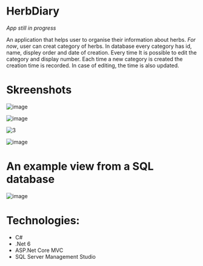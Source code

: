 # HerbDiary 
*App still in progress*

An application that helps user to organise their information about herbs. *For now*, user can creat category of herbs. In database every category has id, name, displey order and date of creation. Every time It is possible to edit the category and display number. Each time a new category is created the creation time is recorded. In case of editing, the time is also updated.

# Skreenshots
![image](https://user-images.githubusercontent.com/62389300/196666322-afbaf2f0-6cb8-41cc-87f8-c6713b33ee02.png)

![image](https://user-images.githubusercontent.com/62389300/196666505-33abcd4b-c4c4-4d5a-b523-3aad13940ea7.png)

![3](https://user-images.githubusercontent.com/62389300/182406772-edfeaf3e-314d-4dd3-92a0-f7f8df6cfccf.png)

![image](https://user-images.githubusercontent.com/62389300/196666674-0631a0a7-4df1-4273-9252-c5e5af186ed4.png)


# An example view from a SQL database
![image](https://user-images.githubusercontent.com/62389300/196497113-e58aef65-fc1a-493a-ab80-35ee7f65db01.png)

# Technologies:
- C#
- .Net 6
- ASP.Net Core MVC
- SQL Server Management Studio
